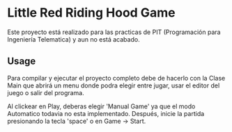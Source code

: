 # Little Red Riding Hood Game

Este proyecto está realizado para las practicas de PIT (Programación para Ingeniería Telematica) y aun no está acabado.

## Usage

Para compilar y ejecutar el proyecto completo debe de hacerlo con la Clase Main que abrirá un menu donde podra elegir
entre jugar, usar el editor del juego o salir del programa.

Al clickear en Play, deberas elegir 'Manual Game' ya que el modo Automatico todavia no esta implementado.
Después, inicie la partida presionando la tecla 'space' o en Game -> Start.